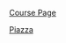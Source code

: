 [Course Page](http://www.cs.berkeley.edu/~russell/classes/cs188/f14/index.html)

[Piazza](https://piazza.com/class/hx5mdwwkc9r1y4)
